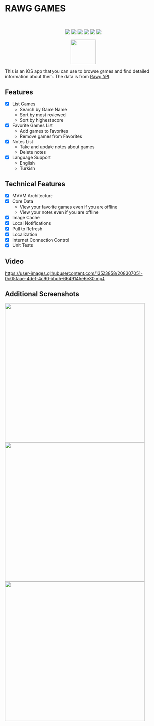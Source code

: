 # RAWG GAMES

<br />
<p align="center">
<img src="https://img.shields.io/badge/swift-5-green" />
<img src="https://img.shields.io/badge/xcode-14.1-orange" />
<img src="https://img.shields.io/badge/ios-16.1-yellow" />
<img src= "https://img.shields.io/badge/Alamofire-5.6.4-yellowgreen" />
<img src="https://img.shields.io/badge/alamofire-4.2-yellowgreen" />
<img src= "https://img.shields.io/badge/MaterialActivityIndicator-0.0.7-yellow" />

</p>
<p align="center">
<img src= "https://user-images.githubusercontent.com/13523858/208307496-04240576-b88d-4127-a8dc-58885405373f.png" width="80" height="80">

<p/>
<p align="left">
    <p align="left">
    This is an iOS app that you can use to browse games and find detailed information about them. The data is from <a href="https://rawg.io/">Rawg API</a>.
  </p>
</p>



## Features
- [x] List Games
  - Search by Game Name
  - Sort by most reviewed
  - Sort by highest score
- [x] Favorite Games List
  - Add games to Favorites
  - Remove games from Favorites
- [x] Notes List
  - Take and update notes about games
  - Delete notes
- [x] Language Support
  - English
  - Turkish
  
## Technical Features
- [x] MVVM Architecture
- [x] Core Data
  - View your favorite games even if you are offline
  - View your notes even if you are offline
- [x] Image Cache
- [x] Local Notifications
- [x] Pull to Refresh
- [x] Localization
- [x] Internet Connection Control
- [x] Unit Tests

## Video

https://user-images.githubusercontent.com/13523858/208307051-0c05faae-4def-4c90-bbd5-6649145e6e30.mp4

## Additional Screenshots 

<p align="row">
<img src= "https://user-images.githubusercontent.com/13523858/208307258-5563ef63-c4c7-42de-92a7-3f24eec60041.png"  height = "450" >
<img src= "https://user-images.githubusercontent.com/13523858/208307355-4780cb0a-475b-4de0-a7db-ef92c1518d31.png"  height = "450">
<img src= "https://user-images.githubusercontent.com/13523858/208317259-c6e239e1-1515-4538-ae27-7b0a53d49c50.png"  height = "450">
</p>




